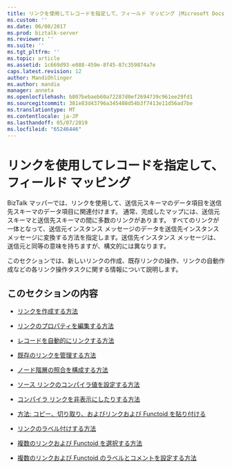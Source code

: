 ```yaml
---
title: リンクを使用してレコードを指定して、フィールド マッピング |Microsoft Docs
ms.custom: ''
ms.date: 06/08/2017
ms.prod: biztalk-server
ms.reviewer: ''
ms.suite: ''
ms.tgt_pltfrm: ''
ms.topic: article
ms.assetid: 1c669d93-e088-459e-8f45-87c359874a7e
caps.latest.revision: 12
author: MandiOhlinger
ms.author: mandia
manager: anneta
ms.openlocfilehash: b807bebaeb60a72287d0ef2694739c961ee29fd1
ms.sourcegitcommit: 381e83d43796a345488d54b3f7413e11d56ad7be
ms.translationtype: MT
ms.contentlocale: ja-JP
ms.lasthandoff: 05/07/2019
ms.locfileid: "65246446"
---
```

# <a name="using-links-to-specify-record-and-field-mappings"></a>リンクを使用してレコードを指定して、フィールド マッピング
BizTalk マッパーでは、リンクを使用して、送信元スキーマのデータ項目を送信先スキーマのデータ項目に関連付けます。 通常、完成したマップには、送信元スキーマと送信先スキーマの間に多数のリンクがあります。 すべてのリンクが一体となって、送信元インスタンス メッセージのデータを送信先インスタンス メッセージに変換する方法を指定します。送信先インスタンス メッセージは、送信元と同等の意味を持ちますが、構文的には異なります。  
  
 このセクションでは、新しいリンクの作成、既存リンクの操作、リンクの自動作成などの各リンク操作タスクに関する情報について説明します。  
  
## <a name="in-this-section"></a>このセクションの内容  
  
-   [リンクを作成する方法](../core/how-to-create-links.md)  
  
-   [リンクのプロパティを編集する方法](../core/how-to-edit-link-properties.md)  
  
-   [レコードを自動的にリンクする方法](../core/how-to-link-records-automatically.md)  
  
-   [既存のリンクを管理する方法](../core/how-to-manage-existing-links.md)  
  
-   [ノード階層の照合を構成する方法](../core/how-to-configure-node-hierarchy-matching.md)  
  
-   [ソース リンクのコンパイラ値を設定する方法](../core/how-to-set-the-source-links-compiler-value.md)  
  
-   [コンパイラ リンクを非表示にしたりする方法](../core/how-to-show-and-hide-compiler-links.md)  
  
-   [方法: コピー、切り取り、およびリンクおよび Functoid を貼り付ける](../core/how-to-copy-cut-and-paste-links-and-functoids.md)  
  
-   [リンクのラベル付けする方法](../core/how-to-label-a-link.md)  
  
-   [複数のリンクおよび Functoid を選択する方法](../core/how-to-select-multiple-links-and-functoids.md)  
  
-   [複数のリンクおよび Functoid のラベルとコメントを設定する方法](../core/how-to-set-label-and-comment-on-multiple-links-and-functoids.md)